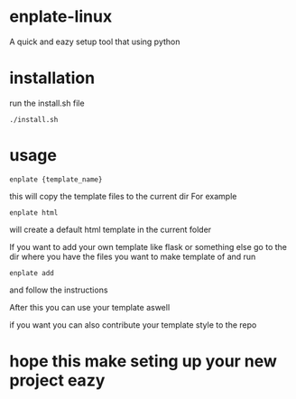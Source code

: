 # enplate-linux
A quick and eazy setup tool that using python

# installation
run the install.sh file
```shell
./install.sh
```
# usage
```shell
enplate {template_name}
```
this will copy the template files to the current dir
For example 
```shell
enplate html
```
will create a default html template in the current folder

If you want to add your own template like flask or something else go to the dir where you have the files you want to make template of and run
```shell
enplate add
```
and follow the instructions

After this you can use your template aswell

if you want you can also contribute your template style to the repo

# hope this make seting up your new project eazy 
